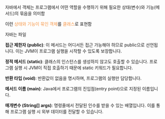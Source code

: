 자바에서 객체는 프로그램에서 어떤 역할을 수행하기 위해 필요한 상태(변수)와 기능(메서드)의  묶음을 의미함

이런 <font color="#f79646">상태와 기능이 묶인 객체</font>를 <font color="#f79646">클래스</font>로 표현함

자바는 파일

**접근 제한자 (public)**: 이 메서드는 어디서든 접근 가능해야 하므로 public으로 선언됩니다. 이는 JVM이 프로그램 실행을 시작할 수 있도록 보장합니다.

**정적 메서드 (static)**: 클래스의 인스턴스를 생성하지 않고도 호출할 수 있습니다. 프로그램 실행 시 JVM이 직접 호출하기 때문에 static 키워드가 필요합니다.

**반환 타입 (void)**: 반환값이 없음을 명시하며, 프로그램의 실행만 담당합니다.

**메서드 이름 (main)**: Java에서 프로그램의 진입점(entry point)으로 지정된 이름입니다.

**매개변수 (String[] args)**: 명령줄에서 전달된 인수를 받을 수 있는 배열입니다. 이를 통해 프로그램 실행 시 외부 데이터를 전달할 수 있습니다.